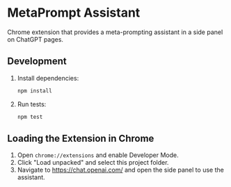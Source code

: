 # MetaPrompt Assistant

Chrome extension that provides a meta-prompting assistant in a side panel on ChatGPT pages.

## Development

1. Install dependencies:
   ```bash
   npm install
   ```
2. Run tests:
   ```bash
   npm test
   ```

## Loading the Extension in Chrome

1. Open `chrome://extensions` and enable Developer Mode.
2. Click "Load unpacked" and select this project folder.
3. Navigate to https://chat.openai.com/ and open the side panel to use the assistant.
